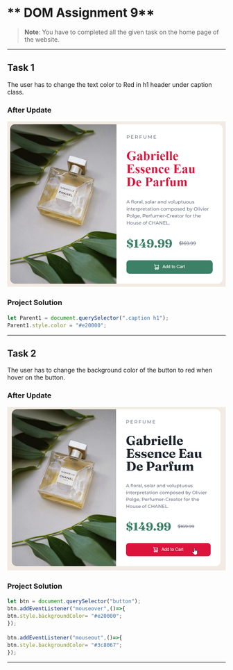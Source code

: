 # ** DOM Assignment 9**
>**Note**: You have to completed all the given task on the home page of the website.

---

## **Task 1**

The user has to change the text color to Red in h1 header under caption class.

### **After Update**
![Output Image](./ass9.1-after.png)

### **Project Solution**
```js
let Parent1 = document.querySelector(".caption h1");
Parent1.style.color = "#e20000";
```
---

## **Task 2**

The user has to change the background color of the button to red when hover on the button.

### **After Update**
![Output Image](./ass9.2-after.png)

### **Project Solution**
```js
let btn = document.querySelector("button");
btn.addEventListener("mouseover",()=>{
btn.style.backgroundColor= "#e20000";
});

btn.addEventListener("mouseout",()=>{
btn.style.backgroundColor= "#3c8067";
});
```
---
